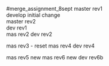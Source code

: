 #merge_assignment_8sept
master rev1 <br>
develop initial change <br>
master rev2 <br>
dev rev1 <br>
mas rev2
dev rev2 <br>

mas rev3 - reset
mas rev4
dev rev4

mas rev5
new mas rev6
new dev rev6b
